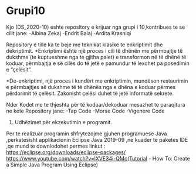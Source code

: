 # Grupi10

Kjo (DS_2020-10) eshte repository e krijuar nga grupi i 10,kontribues te se cilit jane:
-Albina Zekaj
-Endrit Balaj
-Ardita Krasniqi

Repository e tille ka te beje me teknikat klasike te enkriptimit dhe dekriptimit.
*Enkriptimi është një proces i cili të dhënën me përmbajtje të dukshme
(te kuptueshme nga te gjitha palet) e transformon në të dhënë të koduar, 
përmbajtja e së cilës do të jetë e pamundur të lexohet pa posedimin e “çelësit”. 

*De-enkriptimi, një proces i kundërt me enkriptimin, mundëson restaurimin e përmbajtjes 
së dukshme të të dhënës nga e dhëna e koduar përmes përdorimit të çelësit. 
Zakonisht çelësi duhet të jetë informatë sekrete.

Nder Kodet me te thjeshta për të koduar/dekoduar mesazhet te paraqitura ne kete Repository jane:
-Tap Code
-Morse Code 
-Vigenere Code

1. Udhëzimet për ekzekutimin e programit. 

Per te realizuar programin shfrytezojme gjuhen programuese Java ,perkatesisht applikacionin
Eclipse Java 2019-09 ,ne kuader te paketes IDE ,qe mund te downlodohet permes linkut :
https://eclipse.org/downloads/eclipse-packages/
https://www.youtube.com/watch?v=lXVE34i-QMc(Tutorial - How To: Create a Simple Java Program Using Eclipse)





 
 
 




